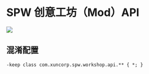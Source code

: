 # SPW 创意工坊（Mod）API

[![](https://jitpack.io/v/Moriafly/spw-workshop-api.svg)](https://jitpack.io/#Moriafly/spw-workshop-api)

## 混淆配置

```
-keep class com.xuncorp.spw.workshop.api.** { *; }
```